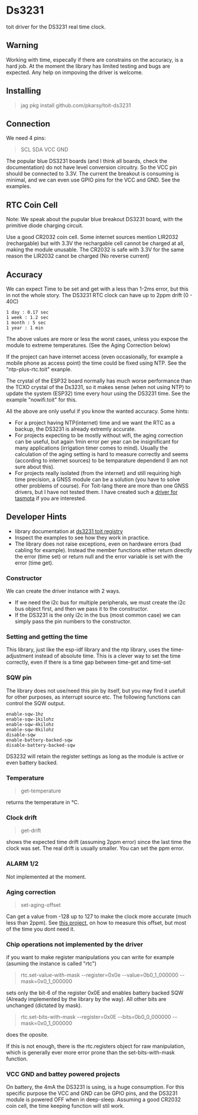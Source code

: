 # Ds3231
toit driver for the DS3231 real time clock.

## Warning
Working with time, especally if there are constrains on the accuracy, is a hard job. At the moment the library has limited testing and bugs are expected. Any help on inmpoving the driver is welcome.

## Installing
> jag pkg install github.com/pkarsy/toit-ds3231

## Connection
We need 4 pins:

> SCL SDA VCC GND

The popular blue DS3231 boards (and I think all boards, check the documentation) do not have level conversion circuitry. So the VCC pin should be connected to 3.3V. The current the breakout is consuming is minimal, and we can even use GPIO pins for the VCC and GND. See the examples.

## RTC Coin Cell
Note: We speak about the pupular blue breakout DS3231 board, with the primitive diode charging circuit.

Use a good CR2032 coin cell. Some internet sources mention LIR2032 (rechargable) but with 3.3V the rechargable cell cannot be charged at all, making the module unusable. The CR2032 is safe with 3.3V for the same reason the LIR2032 canot be charged (No reverse current)

## Accuracy
We can expect Time to be set and get with a less than 1-2ms error, but this in not the whole story. The DS3231 RTC clock can have up to 2ppm drift (0 - 40C) 

```
1 day : 0.17 sec
1 week : 1.2 sec
1 month : 5 sec
1 year : 1 min
```

The above values are more or less the worst cases, unless you expose the module to extreme temperatures. (See the Aging Correction below)

If the project can have internet access (even occasionally, for example a mobile phone as access point) the time could be fixed using NTP. See the "ntp-plus-rtc.toit" exanple.

The crystal of the ESP32 board normally has much worse performance than the TCXO crystal of the Ds3231, so it makes sense (when not using NTP) to update the system (ESP32) time every hour using the DS3231 time. See the example "nowifi.toit" for this.

All the above are only useful if you know the wanted accuracy. Some hints:

- For a project having NTP(internet) time and we want the RTC as a backup, the DS3231 is already extremly accurate.
- For projects expecting to be mostly without wifi, the aging correction can be useful, but again 1min error per year can be insignificant for many applications (irrigation timer comes to mind). Usually the calculation of the aging setting is hard to measure correctly and seems (according to internet sources) to be temparature dependend (I am not sure about this).
- For projects really isolated (from the internet) and still requiring high time precision, a GNSS module can be a solution (you have to solve other problems of course). For Toit-lang there are more than one GNSS drivers, but I have not tested them. I have created such a [driver for tasmota](https://github.com/pkarsy/TasmotaBerryTime/tree/main/ds3231) if you are interested.

## Developer Hints
- library documentation at [ds3231 toit registry](https://pkg.toit.io/github.com/pkarsy/toit-ds3231@0.8.2/docs/)
- Inspect the examples to see how they work in practice.
- The library does not raise exceptions, even on hardware errors (bad cabling for example). Instead the member functions either return directly the error (time set) or return null and the error variable is set with the error (time get).

### Constructor
We can create the driver instance with 2 ways.
- If we need the i2c bus for multiple peripherals, we must create the i2c bus object first, and then we pass it to the constructor.
- If the DS3231 is the only i2c in the bus (most common case) we can simply pass the pin numbers to the constructor.

### Setting and getting the time
This library, just like the esp-idf library and the ntp library, uses the time-adjustment instead of absolute time. This is a clever way to set the time correctly, even if there is a time gap between time-get and time-set

### SQW pin
The library does not use/need this pin by itself, but you may find it usefull for other purposes, as interrupt source etc. The following functions can control the SQW output.

```
enable-sqw-1hz
enable-sqw-1kilohz
enable-sqw-4kilohz
enable-sqw-8kilohz
disable-sqw
enable-battery-backed-sqw
disable-battery-backed-sqw
```

DS3232 will retain the register settings as long as the module is active or even battery backed.

### Temperature
> get-temperature

returns the temperature in °C.

### Clock drift
> get-drift

shows the expected time drift (assuming 2ppm error) since the last time the clock was set. The real drift is usually smaller. You can set the ppm error.

### ALARM 1/2
Not implemented at the moment.

### Aging correction

> set-aging-offset

Can get a value from -128 up to 127 to make the clock more accurate (much less than 2ppm). See
[this project](https://github.com/gbhug5a/DS3231-Aging-GPS), on how to measure this offset, but most of the time you dont need it.


### Chip operations not implemented by the driver
if you want to make register manipulations you can write for example (asuming the instance is called "rtc")

> rtc.set-value-with-mask --register=0x0e --value=0b0_1_000000 --mask=0x0_1_000000

sets only the bit-6 of the register 0x0E and enables battery backed SQW (Already implemented by the library by the way). All other bits are unchanged (dictated by mask).

> rtc.set-bits-with-mask --register=0x0E --bits=0b0_0_000000 --mask=0x0_1_000000

does the oposite.

If this is not enough, there is the rtc.registers object for raw manipulation, which is generally ever more error prone than the set-bits-with-mask function.

### VCC GND and battey powered projects
On battery, the 4mA the DS3231 is using, is a huge consumption. For this specific purpose the VCC and GND can be GPIO pins, and the DS3231 module is powered OFF when in deep-sleep. Assuming a good CR2032 coin cell, the time keeping function will stil work.
